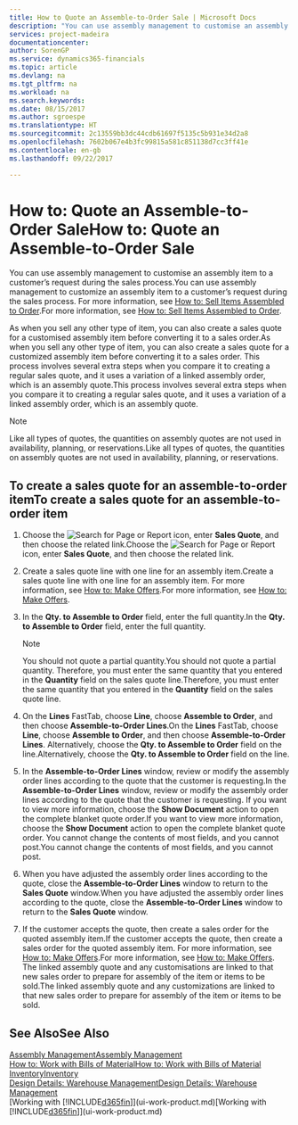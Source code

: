 ```yaml
---
title: How to Quote an Assemble-to-Order Sale | Microsoft Docs
description: "You can use assembly management to customise an assembly item to a customer’s request during the sales process."
services: project-madeira
documentationcenter: 
author: SorenGP
ms.service: dynamics365-financials
ms.topic: article
ms.devlang: na
ms.tgt_pltfrm: na
ms.workload: na
ms.search.keywords: 
ms.date: 08/15/2017
ms.author: sgroespe
ms.translationtype: HT
ms.sourcegitcommit: 2c13559bb3dc44cdb61697f5135c5b931e34d2a8
ms.openlocfilehash: 7602b067e4b3fc99815a581c851138d7cc3ff41e
ms.contentlocale: en-gb
ms.lasthandoff: 09/22/2017

---
```

# <a name="how-to-quote-an-assemble-to-order-sale"></a><span data-ttu-id="6567f-103">How to: Quote an Assemble-to-Order Sale</span><span class="sxs-lookup"><span data-stu-id="6567f-103">How to: Quote an Assemble-to-Order Sale</span></span>
<span data-ttu-id="6567f-104">You can use assembly management to customise an assembly item to a customer’s request during the sales process.</span><span class="sxs-lookup"><span data-stu-id="6567f-104">You can use assembly management to customize an assembly item to a customer’s request during the sales process.</span></span> <span data-ttu-id="6567f-105">For more information, see [How to: Sell Items Assembled to Order](assembly-how-to-sell-items-assembled-to-order.md).</span><span class="sxs-lookup"><span data-stu-id="6567f-105">For more information, see [How to: Sell Items Assembled to Order](assembly-how-to-sell-items-assembled-to-order.md).</span></span>  

<span data-ttu-id="6567f-106">As when you sell any other type of item, you can also create a sales quote for a customised assembly item before converting it to a sales order.</span><span class="sxs-lookup"><span data-stu-id="6567f-106">As when you sell any other type of item, you can also create a sales quote for a customized assembly item before converting it to a sales order.</span></span> <span data-ttu-id="6567f-107">This process involves several extra steps when you compare it to creating a regular sales quote, and it uses a variation of a linked assembly order, which is an assembly quote.</span><span class="sxs-lookup"><span data-stu-id="6567f-107">This process involves several extra steps when you compare it to creating a regular sales quote, and it uses a variation of a linked assembly order, which is an assembly quote.</span></span>

> [!NOTE]  
>  <span data-ttu-id="6567f-108">Like all types of quotes, the quantities on assembly quotes are not used in availability, planning, or reservations.</span><span class="sxs-lookup"><span data-stu-id="6567f-108">Like all types of quotes, the quantities on assembly quotes are not used in availability, planning, or reservations.</span></span>  

## <a name="to-create-a-sales-quote-for-an-assemble-to-order-item"></a><span data-ttu-id="6567f-109">To create a sales quote for an assemble-to-order item</span><span class="sxs-lookup"><span data-stu-id="6567f-109">To create a sales quote for an assemble-to-order item</span></span>  
1.  <span data-ttu-id="6567f-110">Choose the ![Search for Page or Report](media/ui-search/search_small.png "Search for Page or Report icon") icon, enter **Sales Quote**, and then choose the related link.</span><span class="sxs-lookup"><span data-stu-id="6567f-110">Choose the ![Search for Page or Report](media/ui-search/search_small.png "Search for Page or Report icon") icon, enter **Sales Quote**, and then choose the related link.</span></span>  
2.  <span data-ttu-id="6567f-111">Create a sales quote line with one line for an assembly item.</span><span class="sxs-lookup"><span data-stu-id="6567f-111">Create a sales quote line with one line for an assembly item.</span></span> <span data-ttu-id="6567f-112">For more information, see [How to: Make Offers](sales-how-make-offers.md).</span><span class="sxs-lookup"><span data-stu-id="6567f-112">For more information, see [How to: Make Offers](sales-how-make-offers.md).</span></span>  
3.  <span data-ttu-id="6567f-113">In the **Qty. to Assemble to Order** field, enter the full quantity.</span><span class="sxs-lookup"><span data-stu-id="6567f-113">In the **Qty. to Assemble to Order** field, enter the full quantity.</span></span>

    > [!NOTE]  
    >  <span data-ttu-id="6567f-114">You should not quote a partial quantity.</span><span class="sxs-lookup"><span data-stu-id="6567f-114">You should not quote a partial quantity.</span></span> <span data-ttu-id="6567f-115">Therefore, you must enter the same quantity that you entered in the **Quantity** field on the sales quote line.</span><span class="sxs-lookup"><span data-stu-id="6567f-115">Therefore, you must enter the same quantity that you entered in the **Quantity** field on the sales quote line.</span></span>  

4.  <span data-ttu-id="6567f-116">On the **Lines** FastTab, choose **Line**, choose **Assemble to Order**, and then choose **Assemble-to-Order Lines**.</span><span class="sxs-lookup"><span data-stu-id="6567f-116">On the **Lines** FastTab, choose **Line**, choose **Assemble to Order**, and then choose **Assemble-to-Order Lines**.</span></span> <span data-ttu-id="6567f-117">Alternatively, choose the **Qty. to Assemble to Order** field on the line.</span><span class="sxs-lookup"><span data-stu-id="6567f-117">Alternatively, choose the **Qty. to Assemble to Order** field on the line.</span></span>  
5.  <span data-ttu-id="6567f-118">In the **Assemble-to-Order Lines** window, review or modify the assembly order lines according to the quote that the customer is requesting.</span><span class="sxs-lookup"><span data-stu-id="6567f-118">In the **Assemble-to-Order Lines** window, review or modify the assembly order lines according to the quote that the customer is requesting.</span></span> <span data-ttu-id="6567f-119">If you want to view more information, choose the **Show Document** action to open the complete blanket quote order.</span><span class="sxs-lookup"><span data-stu-id="6567f-119">If you want to view more information, choose the **Show Document** action to open the complete blanket quote order.</span></span> <span data-ttu-id="6567f-120">You cannot change the contents of most fields, and you cannot post.</span><span class="sxs-lookup"><span data-stu-id="6567f-120">You cannot change the contents of most fields, and you cannot post.</span></span>  
6.  <span data-ttu-id="6567f-121">When you have adjusted the assembly order lines according to the quote, close the **Assemble-to-Order Lines** window to return to the **Sales Quote** window.</span><span class="sxs-lookup"><span data-stu-id="6567f-121">When you have adjusted the assembly order lines according to the quote, close the **Assemble-to-Order Lines** window to return to the **Sales Quote** window.</span></span>  
7.  <span data-ttu-id="6567f-122">If the customer accepts the quote, then create a sales order for the quoted assembly item.</span><span class="sxs-lookup"><span data-stu-id="6567f-122">If the customer accepts the quote, then create a sales order for the quoted assembly item.</span></span> <span data-ttu-id="6567f-123">For more information, see [How to: Make Offers](sales-how-make-offers.md).</span><span class="sxs-lookup"><span data-stu-id="6567f-123">For more information, see [How to: Make Offers](sales-how-make-offers.md).</span></span> <span data-ttu-id="6567f-124">The linked assembly quote and any customisations are linked to that new sales order to prepare for assembly of the item or items to be sold.</span><span class="sxs-lookup"><span data-stu-id="6567f-124">The linked assembly quote and any customizations are linked to that new sales order to prepare for assembly of the item or items to be sold.</span></span>  

## <a name="see-also"></a><span data-ttu-id="6567f-125">See Also</span><span class="sxs-lookup"><span data-stu-id="6567f-125">See Also</span></span>  
[<span data-ttu-id="6567f-126">Assembly Management</span><span class="sxs-lookup"><span data-stu-id="6567f-126">Assembly Management</span></span>](assembly-assemble-items.md)  
[<span data-ttu-id="6567f-127">How to: Work with Bills of Material</span><span class="sxs-lookup"><span data-stu-id="6567f-127">How to: Work with Bills of Material</span></span>](inventory-how-work-BOMs.md)  
[<span data-ttu-id="6567f-128">Inventory</span><span class="sxs-lookup"><span data-stu-id="6567f-128">Inventory</span></span>](inventory-manage-inventory.md)  
[<span data-ttu-id="6567f-129">Design Details: Warehouse Management</span><span class="sxs-lookup"><span data-stu-id="6567f-129">Design Details: Warehouse Management</span></span>](design-details-warehouse-management.md)  
<span data-ttu-id="6567f-130">[Working with [!INCLUDE[d365fin](includes/d365fin_md.md)]](ui-work-product.md)</span><span class="sxs-lookup"><span data-stu-id="6567f-130">[Working with [!INCLUDE[d365fin](includes/d365fin_md.md)]](ui-work-product.md)</span></span>

